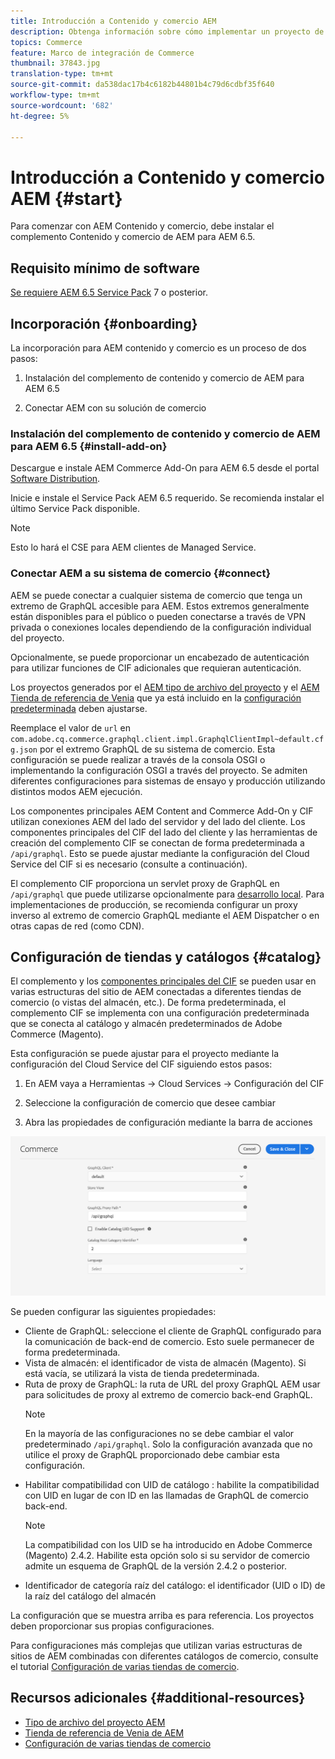 ```yaml
---
title: Introducción a Contenido y comercio AEM
description: Obtenga información sobre cómo implementar un proyecto de Contenido y comercio AEM.
topics: Commerce
feature: Marco de integración de Commerce
thumbnail: 37843.jpg
translation-type: tm+mt
source-git-commit: da538dac17b4c6182b44801b4c79d6cdbf35f640
workflow-type: tm+mt
source-wordcount: '682'
ht-degree: 5%

---
```


# Introducción a Contenido y comercio AEM {#start}

Para comenzar con AEM Contenido y comercio, debe instalar el complemento Contenido y comercio de AEM para AEM 6.5.

## Requisito mínimo de software

[Se requiere AEM 6.5 Service Pack](https://experience.adobe.com/#/downloads/content/software-distribution/en/aem.html)  7 o posterior.

## Incorporación {#onboarding}

La incorporación para AEM contenido y comercio es un proceso de dos pasos:

1. Instalación del complemento de contenido y comercio de AEM para AEM 6.5

2. Conectar AEM con su solución de comercio

### Instalación del complemento de contenido y comercio de AEM para AEM 6.5 {#install-add-on}

Descargue e instale AEM Commerce Add-On para AEM 6.5 desde el portal [Software Distribution](https://experience.adobe.com/#/downloads/content/software-distribution/en/aem.html).

Inicie e instale el Service Pack AEM 6.5 requerido. Se recomienda instalar el último Service Pack disponible.

>[!NOTE]
>
>Esto lo hará el CSE para AEM clientes de Managed Service.

### Conectar AEM a su sistema de comercio {#connect}

AEM se puede conectar a cualquier sistema de comercio que tenga un extremo de GraphQL accesible para AEM. Estos extremos generalmente están disponibles para el público o pueden conectarse a través de VPN privada o conexiones locales dependiendo de la configuración individual del proyecto.

Opcionalmente, se puede proporcionar un encabezado de autenticación para utilizar funciones de CIF adicionales que requieran autenticación.

Los proyectos generados por el [AEM tipo de archivo del proyecto](https://github.com/adobe/aem-project-archetype) y el [AEM Tienda de referencia de Venia](https://github.com/adobe/aem-cif-guides-venia) que ya está incluido en la [configuración predeterminada](https://github.com/adobe/aem-cif-guides-venia/blob/main/ui.config/src/main/content/jcr_root/apps/venia/osgiconfig/config/com.adobe.cq.commerce.graphql.client.impl.GraphqlClientImpl~default.cfg.json) deben ajustarse.

Reemplace el valor de `url` en `com.adobe.cq.commerce.graphql.client.impl.GraphqlClientImpl~default.cfg.json` por el extremo GraphQL de su sistema de comercio. Esta configuración se puede realizar a través de la consola OSGI o implementando la configuración OSGI a través del proyecto. Se admiten diferentes configuraciones para sistemas de ensayo y producción utilizando distintos modos AEM ejecución.

Los componentes principales AEM Content and Commerce Add-On y CIF utilizan conexiones AEM del lado del servidor y del lado del cliente. Los componentes principales del CIF del lado del cliente y las herramientas de creación del complemento CIF se conectan de forma predeterminada a `/api/graphql`. Esto se puede ajustar mediante la configuración del Cloud Service del CIF si es necesario (consulte a continuación).

El complemento CIF proporciona un servlet proxy de GraphQL en `/api/graphql` que puede utilizarse opcionalmente para [desarrollo local](develop.md). Para implementaciones de producción, se recomienda configurar un proxy inverso al extremo de comercio GraphQL mediante el AEM Dispatcher o en otras capas de red (como CDN).

## Configuración de tiendas y catálogos {#catalog}

El complemento y los [componentes principales del CIF](https://github.com/adobe/aem-core-cif-components) se pueden usar en varias estructuras del sitio de AEM conectadas a diferentes tiendas de comercio (o vistas del almacén, etc.). De forma predeterminada, el complemento CIF se implementa con una configuración predeterminada que se conecta al catálogo y almacén predeterminados de Adobe Commerce (Magento).

Esta configuración se puede ajustar para el proyecto mediante la configuración del Cloud Service del CIF siguiendo estos pasos:

1. En AEM vaya a Herramientas -> Cloud Services -> Configuración del CIF

2. Seleccione la configuración de comercio que desee cambiar

3. Abra las propiedades de configuración mediante la barra de acciones

![Configuración de Cloud Services del CIF](/help/commerce/cif/assets/cif-cloud-service-config.png)

Se pueden configurar las siguientes propiedades:

- Cliente de GraphQL: seleccione el cliente de GraphQL configurado para la comunicación de back-end de comercio. Esto suele permanecer de forma predeterminada.
- Vista de almacén: el identificador de vista de almacén (Magento). Si está vacía, se utilizará la vista de tienda predeterminada.
- Ruta de proxy de GraphQL: la ruta de URL del proxy GraphQL AEM usar para solicitudes de proxy al extremo de comercio back-end GraphQL.
   >[!NOTE]
   >
   > En la mayoría de las configuraciones no se debe cambiar el valor predeterminado `/api/graphql`. Solo la configuración avanzada que no utilice el proxy de GraphQL proporcionado debe cambiar esta configuración.
- Habilitar compatibilidad con UID de catálogo : habilite la compatibilidad con UID en lugar de con ID en las llamadas de GraphQL de comercio back-end.
   >[!NOTE]
   >
   > La compatibilidad con los UID se ha introducido en Adobe Commerce (Magento) 2.4.2. Habilite esta opción solo si su servidor de comercio admite un esquema de GraphQL de la versión 2.4.2 o posterior.
- Identificador de categoría raíz del catálogo: el identificador (UID o ID) de la raíz del catálogo del almacén

La configuración que se muestra arriba es para referencia. Los proyectos deben proporcionar sus propias configuraciones.

Para configuraciones más complejas que utilizan varias estructuras de sitios de AEM combinadas con diferentes catálogos de comercio, consulte el tutorial [Configuración de varias tiendas de comercio](configuring/multi-store-setup.md).

## Recursos adicionales {#additional-resources}

- [Tipo de archivo del proyecto AEM](https://github.com/adobe/aem-project-archetype)
- [Tienda de referencia de Venia de AEM](https://github.com/adobe/aem-cif-guides-venia)
- [Configuración de varias tiendas de comercio](configuring/multi-store-setup.md)
